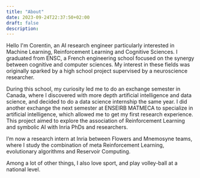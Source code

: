 ```yaml
---
title: "About"
date: 2023-09-24T22:37:50+02:00
draft: false
description: 
---
```


Hello I'm Corentin, an AI research engineer particularly interested in Machine Learning, Reinforcement Learning and Cognitive Sciences. I graduated from ENSC, a French engineering school focused on the synergy between cognitive and computer sciences. My interest in these fields was originally sparked by a high school project supervised by a neuroscience researcher.

During this school, my curiosity led me to do an exchange semester in Canada, where I discovered with more depth artificial intelligence and data science, and decided to do a data science internship the same year. I did another exchange the next semester at ENSEIRB MATMECA to specialize in artificial intelligence, which allowed me to get my first research experience. This project aimed to explore the association of Reinforcement Learning and symbolic AI with Inria PhDs and researchers.

I’m now a research intern at Inria between Flowers and Mnemosyne teams, where I study the combination of meta Reinforcement Learning, evolutionary algorithms and Reservoir Computing.

Among a lot of other things, I also love sport, and play volley-ball at a national level.
